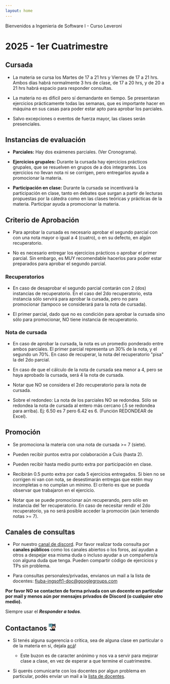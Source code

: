 ```yaml
---
layout: home
---
```


Bienvenidos a Ingenieria de Software I - Curso Leveroni

# 2025 - 1er Cuatrimestre

## Cursada

- La materia se cursa los Martes de 17 a 21 hrs y Viernes de 17 a 21 hrs. Ambos dias habrá normalmente 3 hrs de clase, de 17 a 20 hrs, y de 20 a 21 hrs habrá espacio para responder consultas.

- La materia no es dificil pero sí demandante en tiempo. Se presentaran ejercicios prácticamente todas las semanas, que es importante hacer en máquina en sus casas para poder estar apto para aprobar los parciales.

- Salvo excepciones o eventos de fuerza mayor, las clases serán presenciales.

## Instancias de evaluación

- **Parciales:** Hay dos exámenes parciales. (Ver Cronograma).

- **Ejercicios grupales:** Durante la cursada hay ejercicios prácticos grupales, que se resuelven en grupos de a dos integrantes. Los ejercicios no llevan nota ni se corrigen, pero entregarlos ayuda a promocionar la materia.

- **Participación en clase:** Durante la cursada se incentivará la participación en clase, tanto en debates que surgan a partir de lecturas propuestas por la cátedra como en las clases teóricas y prácticas de la materia. Participar ayuda a promocionar la materia.

## Criterio de Aprobación

- Para aprobar la cursada es necesario aprobar el segundo parcial con con una nota mayor o igual a 4 (cuatro), o en su defecto, en algún recuperatorio.

- No es necesario entregar los ejercicios prácticos o aprobar el primer parcial. Sin embargo, es MUY recomendable hacerlos para poder estar preparados para aprobar el segundo parcial.

### Recuperatorios

- En caso de desaprobar el segundo parcial contarán con 2 (dos) instancias de recuperatorio. En el caso del 2do recuperatorio, esta instancia sólo servirá para aprobar la cursada, pero no para promocionar (tampoco se considerará para la nota de cursada).

- El primer parcial, dado que no es condición para aprobar la cursada sino sólo para promocionar, NO tiene instancia de recuperatorio.

### Nota de cursada

- En caso de aprobar la cursada, la nota es un promedio ponderado entre ambos parciales. El primer parcial representa un 30% de la nota, y el segundo un 70%. En caso de recuperar, la nota del recuperatorio "pisa" la del 2do parcial.

- En caso de que el cálculo de la nota de cursada sea menor a 4, pero se haya aprobado la cursada, será 4 la nota de cursada.

- Notar que NO se considera el 2do recuperatorio para la nota de cursada.

- Sobre el redondeo: La nota de los parciales NO se redondea. Sólo se redondea la nota de cursada al entero más cercano (.5 se redondea para arriba). Ej: 6.50 es 7 pero 6.42 es 6. (Función REDONDEAR de Excel).

## Promoción

- Se promociona la materia con una nota de cursada >= 7 (siete).

- Pueden recibir puntos extra por colaboración a Cuis (hasta 2).

- Pueden recibir hasta medio punto extra por participación en clase.

- Recibirán 0.5 punto extra por cada 5 ejercicios entregados. Si bien no se corrigen ni van con nota, se desestimarán entregas que estén muy incompletas o no cumplan un mínimo. El criterio es que se pueda observar que trabajaron en el ejercicio.

- Notar que se puede promocionar aún recuperando, pero sólo en instancia del 1er recuperatorio. En caso de necesitar rendir el 2do recuperatorio, ya no será posible acceder la promoción (aún teniendo notas >= 7).

## Canales de consultas <a name="canales-consultas"></a>

- Por nuestro [canal de discord](https://discord.gg/3A5bbVKywa). Por favor realizar toda consulta por **canales públicos** como los canales abiertos o los foros, así ayudan a otros a despejar esa misma duda o incluso ayudar a un compañero/a con alguna duda que tenga. Pueden compartir código de ejercicios y TPs sin problema.

- Para consultas personales/privadas, envianos un mail a la lista de docentes: <a href="mailto:fiuba-ingsoft1-doc@googlegroups.com">fiuba-ingsoft1-doc@googlegroups.com</a>

**Por favor NO se contacten de forma privada con un docente en particular por mail y menos aún por mensajes privados de Discord (o cualquier otro medio).**

Siempre usar el **_Responder a todos_**.

## Contactanos <img alt="github icon" width="22px" src="./assets/icons/contact-us.svg" /> 

- Si tenés alguna sugerencia o crítica, sea de alguna clase en particular o de la materia en sí, dejala [acá](https://forms.gle/WgWQPYsmH7D9bR4W9)!

  - Este buzon es de caracter anónimo y nos va a servir para mejorar clase a clase, en vez de esperar a que termine el cuatrimestre.

- Si querés comunicarte con los docentes por algun problema en particular, podés envíar un mail a la <a href="mailto:fiuba-ingsoft1-doc@googlegroups.com">lista de docentes</a>.
